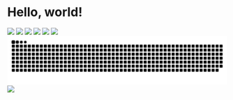 # Hello, world! 

<img src="https://visitor-badge.glitch.me/badge?page_id=abcdhhhh">
<img src="https://github-readme-stats.vercel.app/api/top-langs/?username=abcdhhhh&layout=compact&theme=tokyonight">
<img src="https://github-readme-stats.vercel.app/api?username=abcdhhhh&show_icons=true&theme=tokyonight">
<img src="https://github-readme-streak-stats.herokuapp.com/?user=abcdhhhh&theme=black-ice">
<img src="https://github-profile-trophy.vercel.app/?username=abcdhhhh">
<img src="https://github-profile-summary-cards.vercel.app/api/cards/profile-details?username=abcdhhhh&theme=github_dark">
<img src="https://raw.githubusercontent.com/abcdhhhh/abcdhhhh/main/assets/github-contribution-grid-snake.svg">
<img src="https://activity-graph.herokuapp.com/graph?username=abcdhhhh">
